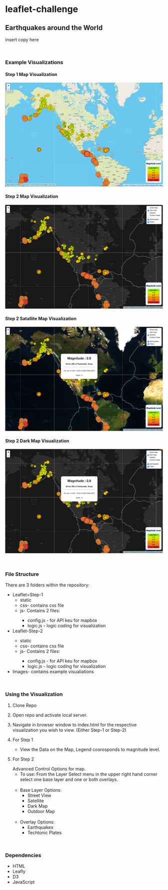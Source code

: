 # leaflet-challenge
<h2>Earthquakes around the World</h2>

insert copy here

<br>
<h3>Example Visualizations</h3>
<h4>Step 1 Map Visualization</h4>

!["Step 1 Map Visualization"](https://github.com/timsamson/leaflet-challenge/blob/main/Images/Step_1.png)

<h4>Step 2 Map Visualization</h4>

!["Step 2 Map Visualization"](https://github.com/timsamson/leaflet-challenge/blob/main/Images/Step_2_wo_popup.png)

<h4>Step 2 Satallite Map Visualization</h4>

!["Step 2 Satallite Map Visualization"](https://github.com/timsamson/leaflet-challenge/blob/main/Images/Step_2_Sat_w_popup.png)

<h4>Step 2 Dark Map Visualization</h4>

!["Step 2 Dark Map Visualization"](https://github.com/timsamson/leaflet-challenge/blob/main/Images/Step_2_dark_w_popup.png)

<br>
<h3>File Structure</h3>
<p>There are 3 folders within the repository:
    <ul><li>Leaflet=Step-1 
        <ul><li>static</li>
            <li>css- contains css file</li>
            <li>js- Contains 2 files: </li>
                <ul><li> config.js - for API keu for mapbox</li>
                    <li> logic.js - logic coding for visualization</li></ul></ul></li>
    <li>Leaflet-Step-2</li>
            <ul><li>static</li>
            <li>css- contains css file</li>
            <li>js- Contains 2 files: </li>
                <ul><li> config.js - for API keu for mapbox</li>
                    <li> logic.js - logic coding for visualization</li></ul></ul></li>
    <li>Images- contains example visualiations</li></ul>
</p>
<br>
<h3>Using the Visualization</h3>
<ol><li><p>Clone Repo</a></p></li>
<li><p>Open repo and activate local server.
</p></li>
<li><p>Navigate in browser window to index.html for the respective visualization you wish to view. (Either Step-1 or Step-2)</p></li>
<li><p>For Step 1</p>
<ul><li>View the Data on the Map, Legend coorosponds to magnitude level.</li></ul></li>
</li>


<li><p>For Step 2</p>Advanced Control Options for map.<ul>
<li>To use: From the Layer Select menu in the upper right hand corner select one base layer and one or both overlays.</li><br>
<li>Base Layer Options:<ul><li>Street View</li><li>Satellite</li><li>Dark Map</li><li>Outdoor Map</li></ul></li><br>
<li>Overlay Options:<ul><li>Earthquakes</li><li>Techtonic Plates</li></ul></li>
</li></ol>
<br>

<h3>Dependencies</h3>
 <ul>
<li>HTML</li>
<li>Leafly</li>
<li>D3</li>
<li>JavaScript</li>
</ul>
